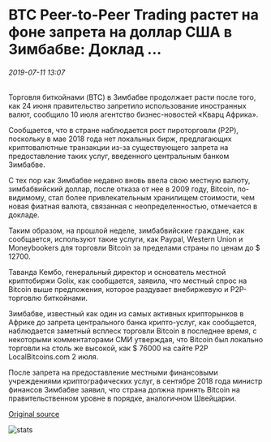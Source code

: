# BTC Peer-to-Peer Trading растет на фоне запрета на доллар США в Зимбабве: Доклад ...

###### 2019-07-11 13:07

Торговля биткойнами (BTC) в Зимбабве продолжает расти после того, как 24 июня правительство запретило использование иностранных валют, сообщило 10 июля агентство бизнес-новостей «Кварц Африка».

Сообщается, что в стране наблюдается рост пироторговли (P2P), поскольку в мае 2018 года нет локальных бирж, предлагающих криптовалютные транзакции из-за существующего запрета на предоставление таких услуг, введенного центральным банком Зимбабве.

С тех пор как Зимбабве недавно вновь ввела свою местную валюту, зимбабвийский доллар, после отказа от нее в 2009 году, Bitcoin, по-видимому, стал более привлекательным хранилищем стоимости, чем новая фиатная валюта, связанная с неопределенностью, отмечается в докладе.

Таким образом, на прошлой неделе, зимбабвийские граждане, как сообщается, используют такие услуги, как Paypal, Western Union и Moneybookers для торговли Bitcoin за пределами страны по ценам до $ 12700.

Таванда Кембо, генеральный директор и основатель местной криптобиржи Golix, как сообщается, заявила, что местный спрос на Bitcoin выше предложения, которое раздувает внебиржевую и P2P-торговлю биткойнами.

Зимбабве, известный как один из самых активных крипторынков в Африке до запрета центрального банка крипто-услуг, как сообщается, наблюдается заметный всплеск торговли Bitcoin в последнее время, с некоторыми комментаторами СМИ утверждая, что Bitcoin был локально торговли на столь же высокой, как $ 76000 на сайте P2P LocalBitcoins.com 2 июля.

После запрета на предоставление местными финансовыми учреждениями криптографических услуг, в сентябре 2018 года министр финансов Зимбабве заявил, что страна должна принять Bitcoin на правительственном уровне в порядке, аналогичном Швейцарии.

[Original source](https://cointelegraph.com/news/btc-peer-to-peer-trading-rises-amid-ban-on-usd-in-zimbabwe-report)

![stats](https://c.statcounter.com/11760860/0/a89fa40b/1/ "stats")